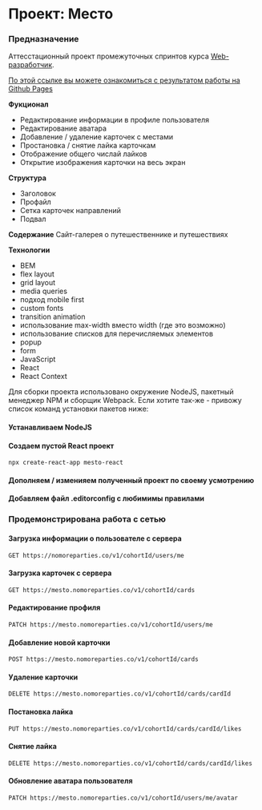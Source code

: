 # Проект: Место
### Предназначение
Аттесстационный проект промежуточных спринтов курса [Web-разработчик](https://practicum.yandex.ru/web/).

[По этой ссылке вы можете ознакомиться с результатом работы на Github Pages](https://ruslan-mihalev.github.io/mesto-react/)

**Фукционал**
* Редактирование информации в профиле пользователя
* Редактирование аватара
* Добавление / удаление карточек с местами
* Простановка / снятие лайка карточкам
* Отображение общего числай лайков
* Открытие изображения карточки на весь экран

**Структура**
* Заголовок
* Профайл
* Сетка карточек направлений
* Подвал

**Содержание**
Сайт-галерея о путешественнике и путешествиях

**Технологии**
* BEM
* flex layout
* grid layout
* media queries
* подход mobile first
* custom fonts
* transition animation
* использование max-width вместо width (где это возможно)
* использование списков для перечисляемых элементов
* popup
* form
* JavaScript
* React
* React Context

Для сборки проекта использовано окружение NodeJS, пакетный менеджер NPM и сборщик Webpack.
Если хотите так-же - привожу список команд установки пакетов ниже:

#### Устанавливаем NodeJS

#### Создаем пустой React проект

```npx create-react-app mesto-react```

#### Дополняем / изменияем полученный проект по своему усмотрению

#### Добавляем файл .editorconfig с любимимы правилами

### Продемонстрирована работа с сетью

#### Загрузка информации о пользователе с сервера
```GET https://nomoreparties.co/v1/cohortId/users/me```

#### Загрузка карточек с сервера
```GET https://mesto.nomoreparties.co/v1/cohortId/cards```

#### Редактирование профиля
```PATCH https://mesto.nomoreparties.co/v1/cohortId/users/me```

#### Добавление новой карточки
```POST https://mesto.nomoreparties.co/v1/cohortId/cards```

#### Удаление карточки
```DELETE https://mesto.nomoreparties.co/v1/cohortId/cards/cardId```

#### Постановка лайка
```PUT https://mesto.nomoreparties.co/v1/cohortId/cards/cardId/likes```

#### Снятие лайка
```DELETE https://mesto.nomoreparties.co/v1/cohortId/cards/cardId/likes```

#### Обновление аватара пользователя
```PATCH https://mesto.nomoreparties.co/v1/cohortId/users/me/avatar```
